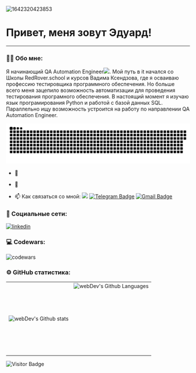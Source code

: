 ![1642320423853](https://user-images.githubusercontent.com/48784001/203785020-2b4826c1-7ddb-4de8-b65b-ebf6e04c5290.jpeg)
# Привет, меня зовут Эдуард!

---

### :man_technologist: Обо мне:

Я начинающий QA Automation Engineer<img src="https://media.giphy.com/media/WUlplcMpOCEmTGBtBW/giphy.gif" width="30px">. Мой путь в it начался со Школы RedRover.school и курсов Вадима Ксендзова, где я осваиваю профессию тестировщика программного обеспечения. Но больше всего меня зацепило возможность автоматизации для проведения тестирования програмного обеспечения. В настоящий момент я изучаю язык програмирования Python и работой с базой данных SQL. Параллельно ищу возможность устроится на работу по направлении QA Automation Engineer.

<p align="center">
 <img width="600" src="assets/github-snake.svg" alt="snake"/>
</p>


- :telescope: 

- :seedling: 

- :mailbox: Как связаться со мной: <img src="https://media.giphy.com/media/VgCDAzcKvsR6OM0uWg/giphy.gif" width="50"> [![Telegram Badge](https://img.shields.io/badge/-EdSever-blue?style=flat&logo=Telegram&logoColor=white)](https://t.me/EdSever) [![Gmail Badge](https://img.shields.io/badge/-Gmail-red?style=flat&logo=Gmail&logoColor=white)](mailto:Edmins@gmail.com)


### 🤝 Социальные сети:

  <div id="badges">
    <a href="https://www.linkedin.com/in/эдуард-сабитов-832856155/" target="_blank">
      <img src="https://cdn-icons-png.flaticon.com/512/2504/2504799.png" width="40" height="40" alt="linkedin" />
    </a>
    
  </div>


<!-- ###💻 Мои курсы:

| Курсы которые прохожу в данный момент:              |
| ----------------------------------------------------|
| IT школа RedRover.school                            |
| курсы Вадима Ксендзова                              |
| stepik.org/"Поколение Python": курс для начинающих  |
| stepik.org/Интерактивный тренажер по SQL            |
--- -->

### 💻 Codewars:

![codewars](https://www.codewars.com/users/EdSever/badges/large)

### ⚙️ GitHub статистика:

<table>
  <tr>
    <td>
      <img align="left" src="http://github-readme-streak-stats.herokuapp.com?user=EdSever&theme=dark&background=000000" alt="webDev's Github stats" />
    </td>
    <td>
      <img height="195px" align="right" alt="webDev's Github Languages" src="https://github-readme-stats-sigma-five.vercel.app/api/top-langs/?username=EdSever&layout=compact&theme=vision-friendly-dark" />
    </td>
  </tr>
</table>

![Visitor Badge](https://visitor-badge.laobi.icu/badge?page_id=Edsever)
